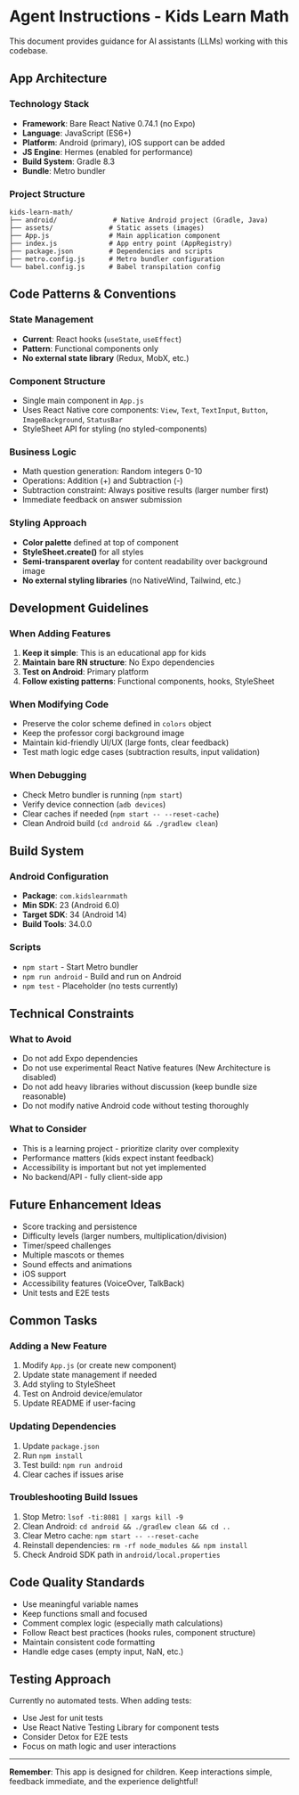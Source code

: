 # Agent Instructions - Kids Learn Math

This document provides guidance for AI assistants (LLMs) working with this codebase.

## App Architecture

### Technology Stack
- **Framework**: Bare React Native 0.74.1 (no Expo)
- **Language**: JavaScript (ES6+)
- **Platform**: Android (primary), iOS support can be added
- **JS Engine**: Hermes (enabled for performance)
- **Build System**: Gradle 8.3
- **Bundle**: Metro bundler

### Project Structure

```
kids-learn-math/
├── android/              # Native Android project (Gradle, Java)
├── assets/              # Static assets (images)
├── App.js               # Main application component
├── index.js             # App entry point (AppRegistry)
├── package.json         # Dependencies and scripts
├── metro.config.js      # Metro bundler configuration
└── babel.config.js      # Babel transpilation config
```

## Code Patterns & Conventions

### State Management
- **Current**: React hooks (`useState`, `useEffect`)
- **Pattern**: Functional components only
- **No external state library** (Redux, MobX, etc.)

### Component Structure
- Single main component in `App.js`
- Uses React Native core components: `View`, `Text`, `TextInput`, `Button`, `ImageBackground`, `StatusBar`
- StyleSheet API for styling (no styled-components)

### Business Logic
- Math question generation: Random integers 0-10
- Operations: Addition (+) and Subtraction (-)
- Subtraction constraint: Always positive results (larger number first)
- Immediate feedback on answer submission

### Styling Approach
- **Color palette** defined at top of component
- **StyleSheet.create()** for all styles
- **Semi-transparent overlay** for content readability over background image
- **No external styling libraries** (no NativeWind, Tailwind, etc.)

## Development Guidelines

### When Adding Features
1. **Keep it simple**: This is an educational app for kids
2. **Maintain bare RN structure**: No Expo dependencies
3. **Test on Android**: Primary platform
4. **Follow existing patterns**: Functional components, hooks, StyleSheet

### When Modifying Code
- Preserve the color scheme defined in `colors` object
- Keep the professor corgi background image
- Maintain kid-friendly UI/UX (large fonts, clear feedback)
- Test math logic edge cases (subtraction results, input validation)

### When Debugging
- Check Metro bundler is running (`npm start`)
- Verify device connection (`adb devices`)
- Clear caches if needed (`npm start -- --reset-cache`)
- Clean Android build (`cd android && ./gradlew clean`)

## Build System

### Android Configuration
- **Package**: `com.kidslearnmath`
- **Min SDK**: 23 (Android 6.0)
- **Target SDK**: 34 (Android 14)
- **Build Tools**: 34.0.0

### Scripts
- `npm start` - Start Metro bundler
- `npm run android` - Build and run on Android
- `npm test` - Placeholder (no tests currently)

## Technical Constraints

### What to Avoid
- Do not add Expo dependencies
- Do not use experimental React Native features (New Architecture is disabled)
- Do not add heavy libraries without discussion (keep bundle size reasonable)
- Do not modify native Android code without testing thoroughly

### What to Consider
- This is a learning project - prioritize clarity over complexity
- Performance matters (kids expect instant feedback)
- Accessibility is important but not yet implemented
- No backend/API - fully client-side app

## Future Enhancement Ideas
- Score tracking and persistence
- Difficulty levels (larger numbers, multiplication/division)
- Timer/speed challenges
- Multiple mascots or themes
- Sound effects and animations
- iOS support
- Accessibility features (VoiceOver, TalkBack)
- Unit tests and E2E tests

## Common Tasks

### Adding a New Feature
1. Modify `App.js` (or create new component)
2. Update state management if needed
3. Add styling to StyleSheet
4. Test on Android device/emulator
5. Update README if user-facing

### Updating Dependencies
1. Update `package.json`
2. Run `npm install`
3. Test build: `npm run android`
4. Clear caches if issues arise

### Troubleshooting Build Issues
1. Stop Metro: `lsof -ti:8081 | xargs kill -9`
2. Clean Android: `cd android && ./gradlew clean && cd ..`
3. Clear Metro cache: `npm start -- --reset-cache`
4. Reinstall dependencies: `rm -rf node_modules && npm install`
5. Check Android SDK path in `android/local.properties`

## Code Quality Standards

- Use meaningful variable names
- Keep functions small and focused
- Comment complex logic (especially math calculations)
- Follow React best practices (hooks rules, component structure)
- Maintain consistent code formatting
- Handle edge cases (empty input, NaN, etc.)

## Testing Approach

Currently no automated tests. When adding tests:
- Use Jest for unit tests
- Use React Native Testing Library for component tests
- Consider Detox for E2E tests
- Focus on math logic and user interactions

---

**Remember**: This app is designed for children. Keep interactions simple, feedback immediate, and the experience delightful!
